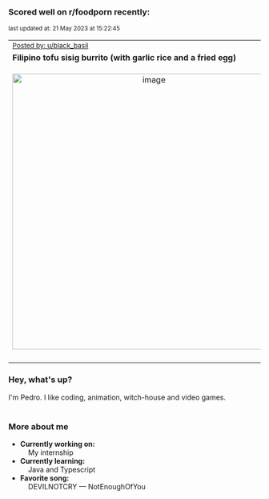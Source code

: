 ### Scored well on r/foodporn recently:

<p align="left"><sub>last updated at: 21 May 2023 at 15:22:45</sub></p>

|   |
| --- |
| <sub>[Posted by: u/black_basil][source]</sub> |
| **Filipino tofu sisig burrito (with garlic rice and a fried egg)** | 
|<p align="center"> <img alt="image" src="https://i.redd.it/43dxnjmjht0b1.jpg" width="550" /> </p>|
|   |

### Hey, what's up?

I'm Pedro. I like coding, animation, witch-house and video games.<br><br>

### More about me
- **Currently working on:**  
&nbsp;&nbsp;&nbsp;&nbsp;My internship
- **Currently learning:**  
&nbsp;&nbsp;&nbsp;&nbsp;Java and Typescript
- **Favorite song:**  
&nbsp;&nbsp;&nbsp;&nbsp;DEVILNOTCRY — NotEnoughOfYou<br><br>

  



  
  
  
[linkedin]: https://linkedin.com/in/pedro-h-r-gomes-8a487b14a/
[gmail]: mailto:pilique11@gmail.com
[source]: https://reddit.com/r/FoodPorn/comments/13lt3ky/filipino_tofu_sisig_burrito_with_garlic_rice_and/
[redditAPI]: https://www.reddit.com/dev/api/